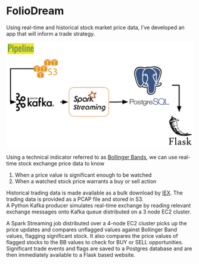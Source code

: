 # FolioDream

Using real-time and historical stock market price data, I’ve developed an app that will inform a trade strategy.

![Pipeline Diagram](images/pipeline2.png)

Using a technical indicator referred to as [Bollinger Bands](https://www.bollingerbands.com/bollinger-bands), we can use real-time stock exchange price data to know
1. When a price value is significant enough to be watched
2. When a watched stock price warrants a buy or sell action

Historical trading data is made available as a bulk download by [IEX](https://iextrading.com/trading/market-data/#hist-download). The trading data is provided as a PCAP file and stored in S3.  
A Python Kafka producer simulates real-time exchange by reading relevant exchange messages onto Kafka queue distributed on a 3 node EC2 cluster.

A Spark Streaming job distributed over a 4-node EC2 cluster picks up the price updates and compares unflagged values against Bollinger Band values, flagging significant stock. It also compares the price values of flagged stocks to the BB values to check for BUY or SELL opportunities. Significant trade events and flags are saved to a Postgres database and are then immediately available to a Flask based website. 


